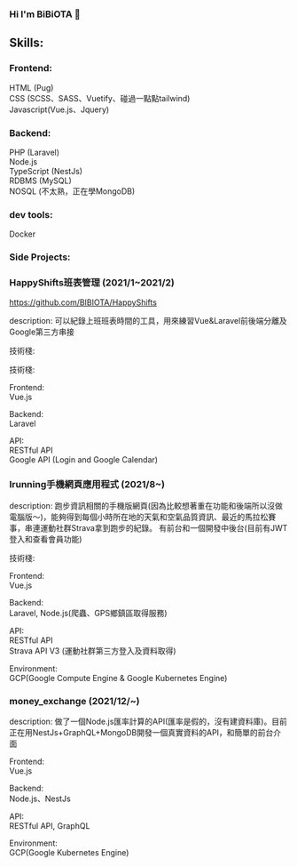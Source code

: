 ### Hi I'm BiBiOTA 👋

##  Skills:

### Frontend: <br />
HTML (Pug) <br />
CSS (SCSS、SASS、Vuetify、碰過一點點tailwind)  <br />
Javascript(Vue.js、Jquery)  <br />

### Backend: <br />
PHP (Laravel)  <br />
Node.js  <br />
TypeScript (NestJs)  <br />
RDBMS (MySQL)  <br />
NOSQL (不太熟，正在學MongoDB)  <br />

### dev tools: <br />
Docker  <br />

###  Side Projects:
### HappyShifts班表管理 (2021/1~2021/2) <br/>

<a href="https://github.com/BIBIOTA/HappyShifts">https://github.com/BIBIOTA/HappyShifts</a>  <br/>

description: 可以紀錄上班班表時間的工具，用來練習Vue&Laravel前後端分離及Google第三方串接 <br />

技術棧: <br/>

技術棧: <br/>

Frontend:  <br/>
Vue.js  <br/>

Backend: <br/>
Laravel

API: <br/>
RESTful API <br/>
Google API (Login and Google Calendar)

### Irunning手機網頁應用程式 (2021/8~) <br/>

description: 跑步資訊相關的手機版網頁(因為比較想著重在功能和後端所以沒做電腦版～)，能夠得到每個小時所在地的天氣和空氣品質資訊、最近的馬拉松賽事，串連運動社群Strava拿到跑步的紀錄。 有前台和一個開發中後台(目前有JWT登入和查看會員功能) <br />

技術棧: <br/>

Frontend:  <br/>
Vue.js  <br/>

Backend: <br/>
Laravel, Node.js(爬蟲、GPS鄉鎮區取得服務)

API: <br/>
RESTful API <br/>
Strava API V3 (運動社群第三方登入及資料取得)

Environment:  <br/>
GCP(Google Compute Engine & Google Kubernetes Engine)  <br/>

### money_exchange (2021/12/~) <br/>

description: 做了一個Node.js匯率計算的API(匯率是假的，沒有建資料庫)。目前正在用NestJs+GraphQL+MongoDB開發一個真實資料的API，和簡單的前台介面 <br />

Frontend:  <br/>
Vue.js  <br/>

Backend: <br/>
Node.js、NestJs

API: <br/>
RESTful API, GraphQL <br/>

Environment:  <br/>
GCP(Google Kubernetes Engine)  <br/>

<!--
**BIBIOTA/BIBIOTA** is a ✨ _special_ ✨ repository because its `README.md` (this file) appears on your GitHub profile.

Here are some ideas to get you started:

- 🔭 I’m currently working on ...
- 🌱 I’m currently learning ...
- 👯 I’m looking to collaborate on ...
- 🤔 I’m looking for help with ...
- 💬 Ask me about ...
- 📫 How to reach me: ...
- 😄 Pronouns: ...
- ⚡ Fun fact: ...
-->
